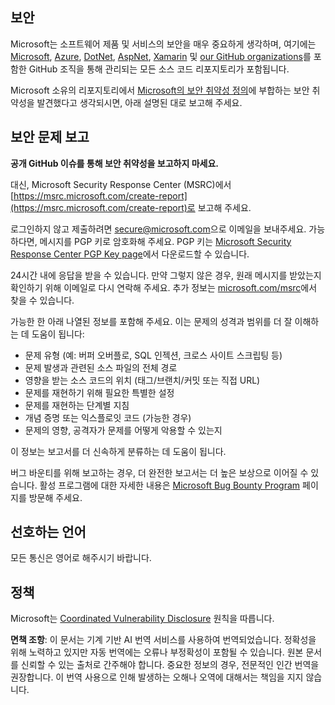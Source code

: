 ## 보안

Microsoft는 소프트웨어 제품 및 서비스의 보안을 매우 중요하게 생각하며, 여기에는 [Microsoft](https://github.com/Microsoft), [Azure](https://github.com/Azure), [DotNet](https://github.com/dotnet), [AspNet](https://github.com/aspnet), [Xamarin](https://github.com/xamarin) 및 [our GitHub organizations](https://opensource.microsoft.com/)를 포함한 GitHub 조직을 통해 관리되는 모든 소스 코드 리포지토리가 포함됩니다.

Microsoft 소유의 리포지토리에서 [Microsoft의 보안 취약성 정의](https://docs.microsoft.com/previous-versions/tn-archive/cc751383(v=technet.10)?WT.mc_id=academic-77952-leestott)에 부합하는 보안 취약성을 발견했다고 생각되시면, 아래 설명된 대로 보고해 주세요.

## 보안 문제 보고

**공개 GitHub 이슈를 통해 보안 취약성을 보고하지 마세요.**

대신, Microsoft Security Response Center (MSRC)에서 [https://msrc.microsoft.com/create-report](https://msrc.microsoft.com/create-report)로 보고해 주세요.

로그인하지 않고 제출하려면 [secure@microsoft.com](mailto:secure@microsoft.com)으로 이메일을 보내주세요. 가능하다면, 메시지를 PGP 키로 암호화해 주세요. PGP 키는 [Microsoft Security Response Center PGP Key page](https://www.microsoft.com/en-us/msrc/pgp-key-msrc)에서 다운로드할 수 있습니다.

24시간 내에 응답을 받을 수 있습니다. 만약 그렇지 않은 경우, 원래 메시지를 받았는지 확인하기 위해 이메일로 다시 연락해 주세요. 추가 정보는 [microsoft.com/msrc](https://www.microsoft.com/msrc)에서 찾을 수 있습니다.

가능한 한 아래 나열된 정보를 포함해 주세요. 이는 문제의 성격과 범위를 더 잘 이해하는 데 도움이 됩니다:

  * 문제 유형 (예: 버퍼 오버플로, SQL 인젝션, 크로스 사이트 스크립팅 등)
  * 문제 발생과 관련된 소스 파일의 전체 경로
  * 영향을 받는 소스 코드의 위치 (태그/브랜치/커밋 또는 직접 URL)
  * 문제를 재현하기 위해 필요한 특별한 설정
  * 문제를 재현하는 단계별 지침
  * 개념 증명 또는 익스플로잇 코드 (가능한 경우)
  * 문제의 영향, 공격자가 문제를 어떻게 악용할 수 있는지

이 정보는 보고서를 더 신속하게 분류하는 데 도움이 됩니다.

버그 바운티를 위해 보고하는 경우, 더 완전한 보고서는 더 높은 보상으로 이어질 수 있습니다. 활성 프로그램에 대한 자세한 내용은 [Microsoft Bug Bounty Program](https://microsoft.com/msrc/bounty) 페이지를 방문해 주세요.

## 선호하는 언어

모든 통신은 영어로 해주시기 바랍니다.

## 정책

Microsoft는 [Coordinated Vulnerability Disclosure](https://www.microsoft.com/en-us/msrc/cvd) 원칙을 따릅니다.

**면책 조항**:
이 문서는 기계 기반 AI 번역 서비스를 사용하여 번역되었습니다. 정확성을 위해 노력하고 있지만 자동 번역에는 오류나 부정확성이 포함될 수 있습니다. 원본 문서를 신뢰할 수 있는 출처로 간주해야 합니다. 중요한 정보의 경우, 전문적인 인간 번역을 권장합니다. 이 번역 사용으로 인해 발생하는 오해나 오역에 대해서는 책임을 지지 않습니다.